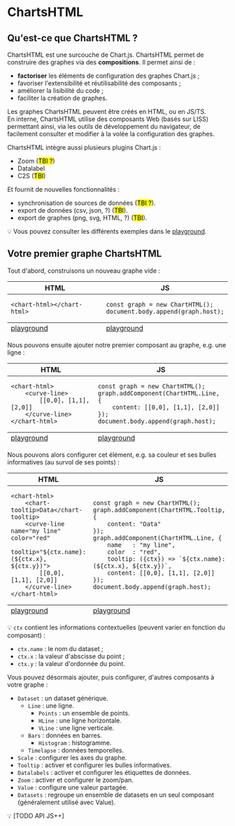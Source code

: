 # ChartsHTML

## Qu'est-ce que ChartsHTML ?

ChartsHTML est une surcouche de Chart.js. ChartsHTML permet de construire des graphes via des **compositions**. Il permet ainsi de :
- **factoriser** les éléments de configuration des graphes Chart.js ;
- favoriser l'extensibilité et réutilisabilité des composants ;
- améliorer la lisibilité du code ;
- faciliter la création de graphes.

Les graphes ChartsHTML peuvent être créés en HTML, ou en JS/TS.<br/>
En interne, ChartsHTML utilise des composants Web (basés sur LISS) permettant ainsi, via les outils de développement du navigateur, de facilement consulter et modifier à la volée la configuration des graphes.

ChartsHTML intègre aussi plusieurs plugins Chart.js :
- Zoom (<mark>TBI ?</mark>)
- Datalabel
- C2S (<mark>TBI</mark>)

Et fournit de nouvelles fonctionnalités :
- synchronisation de sources de données (<mark>TBI ?</mark>).
- export de données (csv, json, ?) (<mark>TBI</mark>).
- export de graphes (png, svg, HTML, ?) (<mark>TBI</mark>).

💡 Vous pouvez consulter les différents exemples dans le [playground](https://denis-migdal.github.io/ChartsHTML/dist/dev/pages/playground/).

## Votre premier graphe ChartsHTML

Tout d'abord, construisons un nouveau graphe vide :
<table>
    <thead>
        <tr><th>HTML</th><th>JS</th></tr>
    </thead>
    <tbody>
        <tr><td>
            <pre><code lang="html">&lt;chart-html&gt;&lt;/chart-html&gt;</code></pre>
        </td><td>
<pre><code lang="js">const graph = new ChartHTML();
document.body.append(graph.host);
</code></pre>
        </td></tr>
    </tbody>
    <tfoot>
        <tr><td>
            <a href="https://denis-migdal.github.io/ChartsHTML/dist/dev/pages/playground/?example=html-empty">playground</a>
        </td><td>
            <a href="https://denis-migdal.github.io/ChartsHTML/dist/dev/pages/playground/?example=js-empty">playground</a>
        </td></tr>
    </tfoot>
</table>

Nous pouvons ensuite ajouter notre premier composant au graphe, e.g. une ligne :
<table>
    <thead>
        <tr><th>HTML</th><th>JS</th></tr>
    </thead>
    <tbody>
        <tr><td>
            <pre><code lang="html">&lt;chart-html&gt;
    &lt;curve-line&gt;
        [[0,0], [1,1], [2,0]]
    &lt;/curve-line&gt;
&lt;/chart-html&gt;</code></pre>
        </td><td>
<pre><code lang="js">const graph = new ChartHTML();
graph.addComponent(ChartHTML.Line, {
    content: [[0,0], [1,1], [2,0]]
});
document.body.append(graph.host);
</code></pre>
        </td></tr>
    </tbody>
    <tfoot>
        <tr><td>
            <a href="https://denis-migdal.github.io/ChartsHTML/dist/dev/pages/playground/?example=html-line">playground</a>
        </td><td>
            <a href="https://denis-migdal.github.io/ChartsHTML/dist/dev/pages/playground/?example=js-line">playground</a>
        </td></tr>
    </tfoot>
</table>

Nous pouvons alors configurer cet élément, e.g. sa couleur et ses bulles informatives (au survol de ses points) :
<table>
    <thead>
        <tr><th>HTML</th><th>JS</th></tr>
    </thead>
    <tbody>
        <tr><td>
            <pre><code lang="html">&lt;chart-html&gt;
    &lt;chart-tooltip&gt;Data&lt;/chart-tooltip&gt;
    &lt;curve-line name="my line" color="red"
             tooltip="${ctx.name}: (${ctx.x}, ${ctx.y})"&gt;
        [[0,0], [1,1], [2,0]]
    &lt;/curve-line&gt;
&lt;/chart-html&gt;</code></pre>
        </td><td>
<pre><code lang="js">const graph = new ChartHTML();
graph.addComponent(ChartHTML.Tooltip, {
    content: "Data"
});
graph.addComponent(ChartHTML.Line, {
    name   : "my line",
    color  : "red",
    tooltip: ({ctx}) => `${ctx.name}: (${ctx.x}, ${ctx.y})`,
    content: [[0,0], [1,1], [2,0]]
});
document.body.append(graph.host);
</code></pre>
        </td></tr>
    </tbody>
    <tfoot>
        <tr><td>
            <a href="https://denis-migdal.github.io/ChartsHTML/dist/dev/pages/playground/?example=html-line-color-tooltip">playground</a>
        </td><td>
            <a href="https://denis-migdal.github.io/ChartsHTML/dist/dev/pages/playground/?example=js-line-color-tooltip">playground</a>
        </td></tr>
    </tfoot>
</table>

💡 `ctx` contient les informations contextuelles (peuvent varier en fonction du composant) :
- `ctx.name` : le nom du dataset ;
- `ctx.x` : la valeur d'abscisse du point ;
- `ctx.y` : la valeur d'ordonnée du point.

Vous pouvez désormais ajouter, puis configurer, d'autres composants à votre graphe :
- `Dataset` : un dataset générique.
  - `Line` : une ligne.
     - `Points` : un ensemble de points.
     - `HLine` : une ligne horizontale.
     - `VLine` : une ligne verticale.
  - `Bars` : données en barres.
     - `Histogram` : histogramme.
  - `Timelapse` : données temporelles.
- `Scale` : configurer les axes du graphe.
- `Tooltip` : activer et configurer les bulles informatives.
- `Datalabels` : activer et configurer les étiquettes de données.
- `Zoom` : activer et configurer le zoom/pan.
- `Value` : configure une valeur partagée.
- `Datasets` : regroupe un ensemble de datasets en un seul composant (généralement utilisé avec Value).

💡 [TODO API JS++]